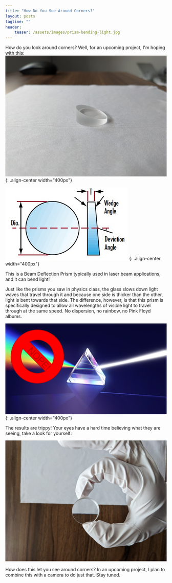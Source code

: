```yaml
---
title: "How Do You See Around Corners?"
layout: posts
tagline: ""
header:
    teaser: /assets/images/prism-bending-light.jpg
---
```

How do you look around corners? Well, for an upcoming project, I'm hoping with this:
![angled-prism](../assets/images/angled-prism.jpg)
{: .align-center width="400px"}

![](/assets/images/Edmund%20Optics%20Beam%20Bending%20Diagram.jpg)
{: .align-center width="400px"}

This is a Beam Deflection Prism typically used in laser beam applications, and it can bend light!

Just like the prisms you saw in physics class, the glass slows down light waves that travel through it and because one side is thicker than the other, light is bent towards that side. The difference, however, is that this prism is specifically designed to allow all wavelengths of visible light to travel through at the same speed. No dispersion, no rainbow, no Pink Floyd albums.

![](assets/images/No%20Dispersion%20in%20this%20prism!.png){: .align-center width="400px"}

The results are trippy! Your eyes have a hard time believing what they are seeing, take a look for yourself:

![](/assets/images/prism-bending-light.jpg)

How does this let you see around corners? In an upcoming project, I plan to combine this with a camera to do just that. Stay tuned.